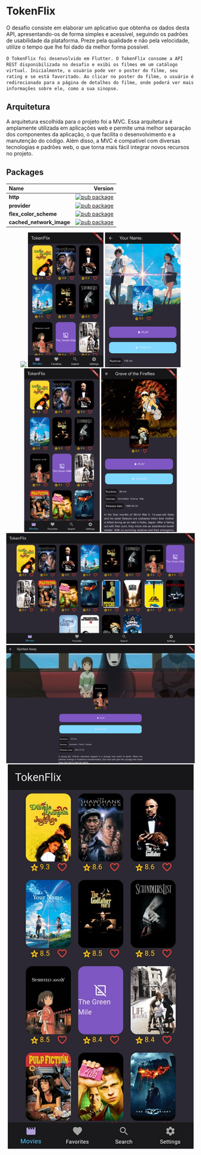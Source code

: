 # **TokenFlix**

O desafio consiste em elaborar um aplicativo que obtenha os dados desta API, apresentando-os de forma simples e acessível, seguindo os padrões de usabilidade da plataforma. Preze pela qualidade e não pela velocidade, utilize o tempo que lhe foi dado da melhor forma possível.

    O TokenFlix foi desenvolvido em Flutter. O TokenFlix consome a API REST disponibilizada no desafio e exibi os filmes em um catálogo virtual. Inicialmente, o usuário pode ver o poster do filme, seu rating e se está favoritado. Ao clicar no poster do filme, o usuário é redirecionado para a página de detalhes do filme, onde poderá ver mais informações sobre ele, como a sua sinopse.

## **Arquitetura**
A arquitetura escolhida para o projeto foi a MVC. Essa arquitetura é amplamente utilizada em aplicações web e permite uma melhor separação dos componentes da aplicação, o que facilita o desenvolvimento e a manutenção do código. Além disso, a MVC é compatível com diversas tecnologias e padrões web, o que torna mais fácil integrar novos recursos no projeto.

## **Packages**
| Name | Version |
| :--  |   --:  |
| **http** |  [![pub package](https://img.shields.io/pub/v/http.svg)](https://pub.dev/packages/http) |
| **provider** | [![pub package](https://img.shields.io/pub/v/provider.svg)](https://pub.dev/packages/provider) |
| **flex_color_scheme** | [![pub package](https://img.shields.io/pub/v/flex_color_scheme.svg)](https://pub.dev/packages/flex_color_scheme) |
| **cached_network_image** | [![pub package](https://img.shields.io/pub/v/cached_network_image.svg)](https://pub.dev/packages/cached_network_image) |



<div align="center" width=95%>
    <img src="docs/screencast.gif">
    <img src="docs/iPhone_SE.png" width=40%>
    <img src="docs/iPhone_SE_(1).png" width=40%>
    <img src="docs/Pixel_5.png" width=40%>
    <img src="docs/iPhone_12_Pro.png" width=40%>
    <img src="docs/Nest_Hub.png">
    <img src="docs/Nest_Hub_Max.png">
    <img src="docs/love.jpeg">
</div>
